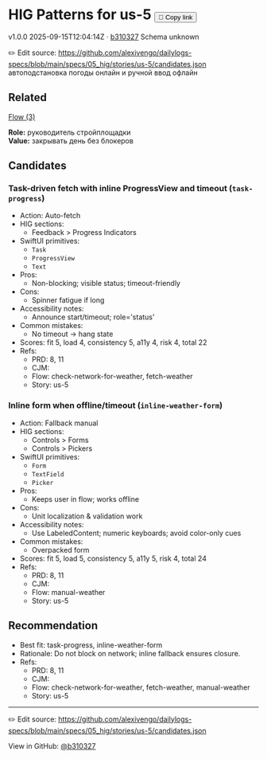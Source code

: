 # HIG Patterns for us-5 <button class="copy-link" aria-label="Copy page link" onclick="window.spechubCopyLink && window.spechubCopyLink()">🔗 Copy link</button>

<p class="badges">
  <span class="badge version">v1.0.0</span>
  <span class="badge build">2025-09-15T12:04:14Z · <a href="https://github.com/alexivengo/dailylogs-specs/commit/b310327" target="_blank" rel="noopener" class="sha">b310327</a></span>
  <span class="badge schema unknown">Schema unknown</span>
</p>

✏️ Edit source: https://github.com/alexivengo/dailylogs-specs/blob/main/specs/05_hig/stories/us-5/candidates.json
автоподстановка погоды онлайн и ручной ввод офлайн

## Related
<p>
  <span class="chip"><a href="../stories/index.md#?flow=check-network-for-weather,fetch-weather,manual-weather">Flow (3)</a></span>
</p>

**Role:** руководитель стройплощадки  
**Value:** закрывать день без блокеров

## Candidates
### Task-driven fetch with inline ProgressView and timeout (`task-progress`)
- Action: Auto-fetch
- HIG sections:
  - Feedback > Progress Indicators
- SwiftUI primitives:
  - `Task`
  - `ProgressView`
  - `Text`
- Pros:
  - Non-blocking; visible status; timeout-friendly
- Cons:
  - Spinner fatigue if long
- Accessibility notes:
  - Announce start/timeout; role='status'
- Common mistakes:
  - No timeout → hang state
- Scores: fit 5, load 4, consistency 5, a11y 4, risk 4, total 22
- Refs:
  - PRD: 8, 11
  - CJM: 
  - Flow: check-network-for-weather, fetch-weather
  - Story: us-5

### Inline form when offline/timeout (`inline-weather-form`)
- Action: Fallback manual
- HIG sections:
  - Controls > Forms
  - Controls > Pickers
- SwiftUI primitives:
  - `Form`
  - `TextField`
  - `Picker`
- Pros:
  - Keeps user in flow; works offline
- Cons:
  - Unit localization & validation work
- Accessibility notes:
  - Use LabeledContent; numeric keyboards; avoid color-only cues
- Common mistakes:
  - Overpacked form
- Scores: fit 5, load 5, consistency 5, a11y 5, risk 4, total 24
- Refs:
  - PRD: 8, 11
  - CJM: 
  - Flow: manual-weather
  - Story: us-5


## Recommendation
- Best fit: task-progress, inline-weather-form
- Rationale: Do not block on network; inline fallback ensures closure.
- Refs:
  - PRD: 8, 11
  - CJM: 
  - Flow: check-network-for-weather, fetch-weather, manual-weather
  - Story: us-5
---
✏️ Edit source: https://github.com/alexivengo/dailylogs-specs/blob/main/specs/05_hig/stories/us-5/candidates.json

<p class="page-meta">
  View in GitHub: <a href="https://github.com/alexivengo/dailylogs-specs/commit/b310327" target="_blank" rel="noopener">@b310327</a></p>